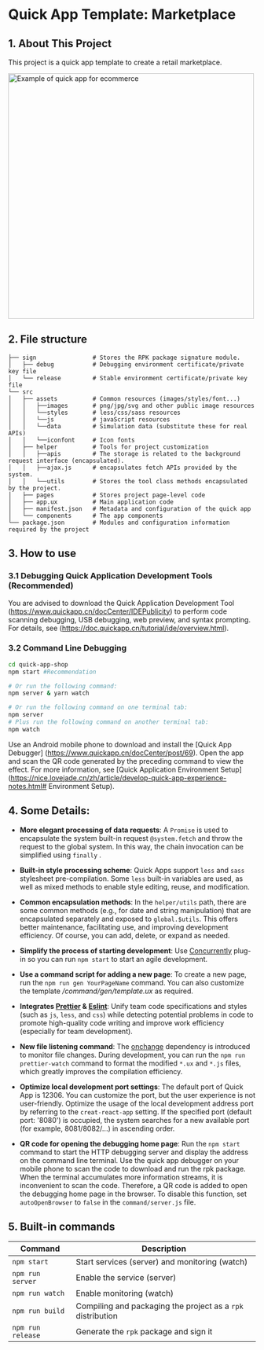 # Quick App Template: Marketplace

## 1. About This Project

This project is a quick app template to create a retail marketplace.

<img height="500" src="./images/ecommerce_quickapp.gif" alt="Example of quick app for ecommerce" />

## 2. File structure


```
├── sign                # Stores the RPK package signature module.
│   ├── debug           # Debugging environment certificate/private key file
│   └── release         # Stable environment certificate/private key file
└── src
│   ├── assets          # Common resources (images/styles/font...)
│   │   ├──images       # png/jpg/svg and other public image resources
│   │   └──styles       # less/css/sass resources
│   │   └──js           # javaScript resources
│   │   └──data         # Simulation data (substitute these for real APIs)
│   │   └──iconfont     # Icon fonts
│   ├── helper          # Tools for project customization
│   │   ├──apis         # The storage is related to the background request interface (encapsulated).
│   │   ├──ajax.js      # encapsulates fetch APIs provided by the system.
│   │   └──utils        # Stores the tool class methods encapsulated by the project.
│   ├── pages           # Stores project page-level code
│   ├── app.ux          # Main application code
│   ├── manifest.json   # Metadata and configuration of the quick app
│   └── components      # The app components
└── package.json        # Modules and configuration information required by the project
```

## 3. How to use

### 3.1 Debugging Quick Application Development Tools (Recommended)

You are advised to download the Quick Application Development Tool (https://www.quickapp.cn/docCenter/IDEPublicity) to perform code scanning debugging, USB debugging, web preview, and syntax prompting. For details, see (https://doc.quickapp.cn/tutorial/ide/overview.html).

### 3.2 Command Line Debugging
```bash
cd quick-app-shop
npm start #Recommendation

# Or run the following command:
npm server & yarn watch

# Or run the following command on one terminal tab:
npm server
# Plus run the following command on another terminal tab:
npm watch

```

Use an Android mobile phone to download and install the [Quick App Debugger] (https://www.quickapp.cn/docCenter/post/69). Open the app and scan the QR code generated by the preceding command to view the effect. For more information, see [Quick Application Environment Setup] (https://nice.lovejade.cn/zh/article/develop-quick-app-experience-notes.html# Environment Setup).


## 4. Some Details:

- **More elegant processing of data requests**: A `Promise` is used to encapsulate the system built-in request `@system.fetch` and throw the request to the global system. In this way, the chain invocation can be simplified using  `finally` .

- **Built-in style processing scheme**: Quick Apps support `less` and `sass` stylesheet pre-compilation. Some `less` built-in variables are used, as well as mixed methods to enable style editing, reuse, and modification.

- **Common encapsulation methods**: In the `helper/utils` path, there are some common methods (e.g., for date and string manipulation) that are encapsulated separately and exposed to `global.$utils`. This offers better maintenance, facilitating use, and improving development efficiency. Of course, you can add, delete, or expand as needed.

- **Simplify the process of starting development**: Use [Concurrently](https://github.com/kimmobrunfeldt/concurrently) plug-in so you can run `npm start` to start an agile development.

- **Use a command script for adding a new page**: To create a new page, run the `npm run gen YourPageName` command. You can also customize the template */command/gen/template.ux* as required.

- **Integrates [Prettier](https://prettier.io/) & [Eslint](https://eslint.org/)**: Unify team code specifications and styles (such as `js`, `less`, and `css`) while detecting potential problems in code to promote high-quality code writing and improve work efficiency (especially for team development).

- **New file listening command**: The [onchange](https://github.com/Qard/onchange) dependency is introduced to monitor file changes. During development, you can run the `npm run prettier-watch` command to format the modified `*.ux` and `*.js` files, which greatly improves the compilation efficiency.

- **Optimize local development port settings**: The default port of Quick App is 12306. You can customize the port, but the user experience is not user-friendly. Optimize the usage of the local development address port by referring to the `creat-react-app` setting. If the specified port (default port: '8080') is occupied, the system searches for a new available port (for example, 8081/8082/...) in ascending order.

- **QR code for opening the debugging home page**: Run the `npm start` command to start the HTTP debugging server and display the address on the command line terminal. Use the quick app debugger on your mobile phone to scan the code to download and run the rpk package. When the terminal accumulates more information streams, it is inconvenient to scan the code. Therefore, a QR code is added to open the debugging home page in the browser. To disable this function, set `autoOpenBrowser` to `false` in the `command/server.js` file.

## 5. Built-in commands

| Command | Description |
| --- | --- | 
| `npm start` | Start services (server) and monitoring (watch) |
| `npm run server`| Enable the service (server) | 
| `npm run watch` | Enable monitoring (watch) | 
| `npm run build`| Compiling and packaging the project as a `rpk` distribution |
| `npm run release`| Generate the `rpk` package and sign it |


